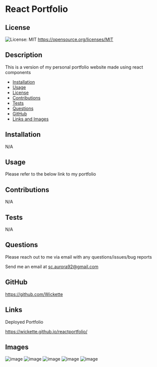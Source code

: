 # React Portfolio 

  ## License
  ![License: MIT](https://img.shields.io/badge/License-MIT-yellow.svg)
  https://opensource.org/licenses/MIT

  ## Description
  This is a version of my personal portfolio website made using react components

  * [Installation](#installation)
  * [Usage](#usage)
  * [License](#license)
  * [Contributions](#contributions)
  * [Tests](#tests)
  * [Questions](#questions)
  * [GitHub](#github)
  * [Links and Images](#links)

  ## Installation
  N/A

  ## Usage
  Please refer to the below link to my portfolio

  ## Contributions
  N/A

  ## Tests
  N/A

  ## Questions
  Please reach out to me via email with any questions/issues/bug reports
  
  Send me an email at sc.aurora92@gmail.com

  ## GitHub
  https://github.com/Wickette

  ## Links
  
  Deployed Portfolio
  
  https://wickette.github.io/reactportfolio/
  
  ## Images
  
  ![image](https://user-images.githubusercontent.com/87992263/142943218-bc8d8ba4-9ab5-465e-b626-9541fcfcb717.png)
  ![image](https://user-images.githubusercontent.com/87992263/142943265-3ca37b32-5372-4f51-b05f-0b7ecf6c288c.png)
  ![image](https://user-images.githubusercontent.com/87992263/142943301-fd1660f3-6137-465b-b699-f846cf6e35b1.png)
  ![image](https://user-images.githubusercontent.com/87992263/142943324-161778a2-fcfb-44ba-af1a-47c7581b22dd.png)
  ![image](https://user-images.githubusercontent.com/87992263/142943354-ba74bca2-80c6-4890-976b-a9c7d419e7bd.png)





